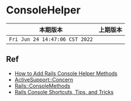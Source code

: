 # ConsoleHelper


|本期版本|上期版本 
|:---:|:---:
`Fri Jun 24 14:47:06 CST 2022` | 


## Ref

* [How to Add Rails Console Helper Methods](https://www.dailysmarty.com/posts/how-to-add-rails-console-helper-methods)
* [ActiveSupport::Concern](https://api.rubyonrails.org/classes/ActiveSupport/Concern.html)
* [Rails::ConsoleMethods](https://api.rubyonrails.org/classes/Rails/ConsoleMethods.html)
* [Rails Console Shortcuts, Tips, and Tricks](https://pragmaticstudio.com/tutorials/rails-console-shortcuts-tips-tricks)